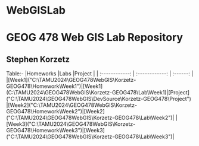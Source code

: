 # WebGISLab
<h1>GEOG 478 Web GIS Lab Repository</h1>
<h2>Stephen Korzetz</h2>
Table:-
|Homeworks          |Labs              |Project         |
| :------------: | :------------: | :------: |
|[Week1]("C:\TAMU2024\GEOG478WebGIS\Korzetz-GEOG478\Homework\Week1")|[Week1](C:\TAMU2024\GEOG478WebGIS\Korzetz-GEOG478\Lab\Week1)|[Project]("C:\TAMU2024\GEOG478WebGIS\DevSource\Korzetz-GEOG478\Project")
|[Week2]("C:\TAMU2024\GEOG478WebGIS\Korzetz-GEOG478\Homework\Week2")|[Week2]("C:\TAMU2024\GEOG478WebGIS\Korzetz-GEOG478\Lab\Week2")|
|[Week3]("C:\TAMU2024\GEOG478WebGIS\Korzetz-GEOG478\Homework\Week3")|[Week3]("C:\TAMU2024\GEOG478WebGIS\Korzetz-GEOG478\Lab\Week3")|